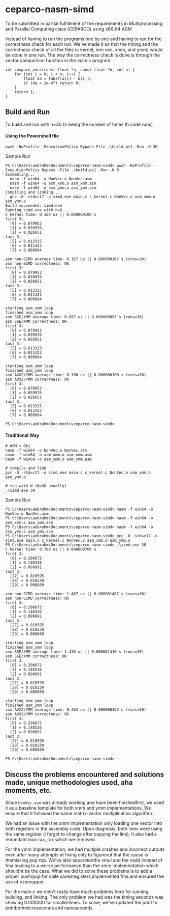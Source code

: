 # ceparco-nasm-simd
To be submitted in partial fulfillment of the requirements in Multiprocessing and Parallel Computing class (CEPARCO) using x86_64 ASM

Instead of having to run the programs one by one and having to opt for the correctness check for each run. We've made it so that the timing and the correctness check of all the files (c kernel, non vec, xmm, and ymm) would be done in one run. The way the correctness check is done is through the vector comparison function in the main.c program
```
int compare_vecs(const float *a, const float *b, int n) {
    for (int i = 0; i < n; i++) {
        float da = fabsf(a[i] - b[i]);
        if (da > 1e-4f) return 0;
    }
    return 1;
}
```

## Build and Run
To build and run with n=30 (n being the number of times th code runs)

#### Using the Powershell file
```
pwsh -NoProfile -ExecutionPolicy Bypass-File .\build.ps1 -Run -N 30
```

Sample Run
```
PS C:\Users\aebrahm\Documents\ceparco-nasm-simd> pwsh -NoProfile -ExecutionPolicy Bypass -File .\build.ps1 -Run -N 8 
Assembling...
  nasm -f win64 -o NonVec.o NonVec.asm
  nasm -f win64 -o asm_xmm.o asm_xmm.asm
  nasm -f win64 -o asm_ymm.o asm_ymm.asm
Compiling and linking...
  gcc -O -std=c17 -o simd.exe main.c c_kernel.c NonVec.o asm_xmm.o asm_ymm.o
Build succeeded: simd.exe
Running simd.exe with n=8 ...
C kernel time: 0.100 us || 0.000000100 s
first 3:
  [0] = 0.079952
  [1] = 0.039976
  [2] = 0.026651
last 3:
  [5] = 0.013325
  [6] = 0.011422
  [7] = 0.009994

asm non-SIMD average time: 0.167 us || 0.000000167 s (runs=30)
asm non-SIMD correctness: OK
first 3:
  [0] = 0.079952
  [1] = 0.039976
  [2] = 0.026651
last 3:
  [5] = 0.013325
  [6] = 0.011422
  [7] = 0.009994

starting asm_xmm loop
finished asm_xmm loop
asm SSE/XMM average time: 0.097 us || 0.000000097 s (runs=30)
asm SSE/XMM correctness: OK
first 3:
  [0] = 0.079952
  [1] = 0.039976
  [2] = 0.026651
last 3:
  [5] = 0.013325
  [6] = 0.011422
  [7] = 0.009994

starting asm_ymm loop
finished asm_ymm loop
asm AVX2/YMM average time: 0.100 us || 0.000000100 s (runs=30)
asm AVX2/YMM correctness: OK
first 3:
  [0] = 0.079952
  [1] = 0.039976
  [2] = 0.026651
last 3:
  [5] = 0.013325
  [6] = 0.011422
  [7] = 0.009994

PS C:\Users\aebrahm\Documents\ceparco-nasm-simd> 
```

#### Traditional Way
```
# ASM > Obj
nasm -f win64 -o NonVec.o NonVec.asm
nasm -f win64 -o asm_xmm.o asm_xmm.asm
nasm -f win64 -o asm_ymm.o asm_ymm.asm

# compile and link
gcc -O -std=c17 -o simd.exe main.c c_kernel.c NonVec.o asm_xmm.o asm_ymm.o

# run with N (N=30 usually)
.\simd.exe 30
```

Sample Run
```
PS C:\Users\aebrahm\Documents\ceparco-nasm-simd> nasm -f win64 -o NonVec.o NonVec.asm
PS C:\Users\aebrahm\Documents\ceparco-nasm-simd> nasm -f win64 -o asm_xmm.o asm_xmm.asm
PS C:\Users\aebrahm\Documents\ceparco-nasm-simd> nasm -f win64 -o asm_ymm.o asm_ymm.asm
PS C:\Users\aebrahm\Documents\ceparco-nasm-simd> gcc -O -std=c17 -o simd.exe main.c c_kernel.c NonVec.o asm_xmm.o asm_ymm.o
PS C:\Users\aebrahm\Documents\ceparco-nasm-simd> .\simd.exe 30
C kernel time: 0.700 us || 0.000000700 s
first 3:
  [0] = 0.296672
  [1] = 0.148336
  [2] = 0.098891
last 3:
  [27] = 0.010595
  [28] = 0.010230
  [29] = 0.009889

asm non-SIMD average time: 1.467 us || 0.000001467 s (runs=30)
asm non-SIMD correctness: OK
first 3:
  [0] = 0.296672
  [1] = 0.148336
  [2] = 0.098891
last 3:
  [27] = 0.010595
  [28] = 0.010230
  [29] = 0.009889

starting asm_xmm loop
finished asm_xmm loop
asm SSE/XMM average time: 1.410 us || 0.000001410 s (runs=30)
asm SSE/XMM correctness: OK
first 3:
  [0] = 0.296672
  [1] = 0.148336
  [2] = 0.098891
last 3:
  [27] = 0.010595
  [28] = 0.010230
  [29] = 0.009889

starting asm_ymm loop
finished asm_ymm loop
asm AVX2/YMM average time: 0.463 us || 0.000000463 s (runs=30)
asm AVX2/YMM correctness: OK
first 3:
  [0] = 0.296672
  [1] = 0.148336
  [2] = 0.098891
last 3:
  [27] = 0.010595
  [28] = 0.010230
  [29] = 0.009889

PS C:\Users\aebrahm\Documents\ceparco-nasm-simd> 
```

## Discuss the problems encountered and solutions made, unique methodologies used, aha moments, etc.
Since `NonVec.asm` was already working and have been finishedfirst, we used it as a baseline template for both xmm and ymm implementations. We ensure that it followed the same matrix-vector multiplication algorithm.

We had an issue with the xmm implementation only loading one vector into both registers in the assembly code. Upon diagnosis, both lines were using the same register (i forgot to change after copying the line). It also had a redundant mov rax, rax which we removed. 

For the ymm implementation, we had multiple crashes and incorrect outputs even after many attempts at fixing only to figureout that the cause is themissing pop rbp. We've also separatedthe vmul and the vadd instead of fma leading to a worse performance than the xmm implementation which shouldnt be the case. What we did to solve these problems is to add a proper push/pop for calle savedregisters,implemented fma,and ensured the use of vzeroupper .

For the main.c we didn't really have much problems here for running, building, and linking. The only problem we had was the timing seconds was showing 0.000000  for smallertimes. To solve, we've updated the print to printbothmicroseconds and nanoseconds.

